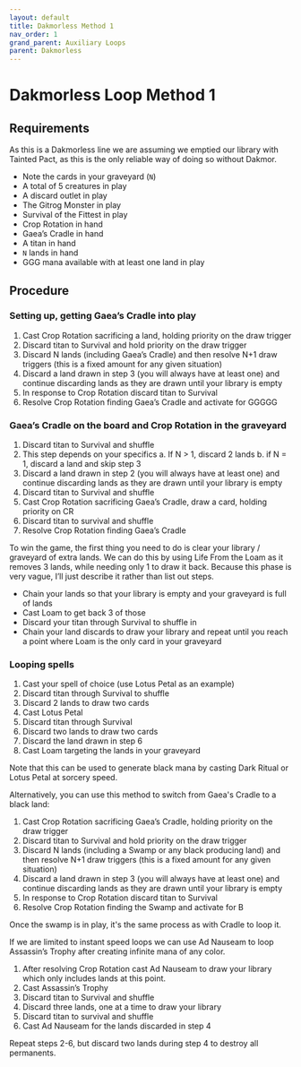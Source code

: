 ```yaml
---
layout: default
title: Dakmorless Method 1
nav_order: 1
grand_parent: Auxiliary Loops
parent: Dakmorless
---
```


# Dakmorless Loop Method 1

## Requirements

As this is a Dakmorless line we are assuming we emptied our library with Tainted Pact, as this is the only reliable way of doing so without Dakmor.

* Note the cards in your graveyard (`N`)
* A total of 5 creatures in play
* A discard outlet in play
* The Gitrog Monster in play
* Survival of the Fittest in play
* Crop Rotation in hand
* Gaea’s Cradle in hand
* A titan in hand
* `N` lands in hand
* GGG mana available with at least one land in play

## Procedure

### Setting up, getting Gaea’s Cradle into play

1. Cast Crop Rotation sacrificing a land, holding priority on the draw trigger
1. Discard titan to Survival and hold priority on the draw trigger
1. Discard N lands (including Gaea’s Cradle) and then resolve N+1 draw triggers (this is a fixed amount for any given situation)
1. Discard a land drawn in step 3 (you will always have at least one) and continue discarding lands as they are drawn until your library is empty
1. In response to Crop Rotation discard titan to Survival
1. Resolve Crop Rotation finding Gaea’s Cradle and activate for GGGGG

### Gaea’s Cradle on the board and Crop Rotation in the graveyard

1. Discard titan to Survival and shuffle
1. This step depends on your specifics a. If N > 1, discard 2 lands b. if N = 1, discard a land and skip step 3
1. Discard a land drawn in step 2 (you will always have at least one) and continue discarding lands as they are drawn until your library is empty
1. Discard titan to Survival and shuffle
1. Cast Crop Rotation sacrificing Gaea’s Cradle, draw a card, holding priority on CR
1. Discard titan to survival and shuffle
1. Resolve Crop Rotation finding Gaea’s Cradle

To win the game, the first thing you need to do is clear your library / graveyard of extra lands. We can do this by using Life From the Loam as it removes 3 lands, while needing only 1 to draw it back. Because this phase is very vague, I’ll just describe it rather than list out steps.

* Chain your lands so that your library is empty and your graveyard is full of lands
* Cast Loam to get back 3 of those
* Discard your titan through Survival to shuffle in
* Chain your land discards to draw your library and repeat until you reach a point where Loam is the only card in your graveyard

### Looping spells

1. Cast your spell of choice (use Lotus Petal as an example)
1. Discard titan through Survival to shuffle
1. Discard 2 lands to draw two cards
1. Cast Lotus Petal
1. Discard titan through Survival
1. Discard two lands to draw two cards
1. Discard the land drawn in step 6
1. Cast Loam targeting the lands in your graveyard

Note that this can be used to generate black mana by casting Dark Ritual or Lotus Petal at sorcery speed.

Alternatively, you can use this method to switch from Gaea's Cradle to a black land:

1. Cast Crop Rotation sacrificing Gaea’s Cradle, holding priority on the draw trigger
1. Discard titan to Survival and hold priority on the draw trigger
1. Discard N lands (including a Swamp or any black producing land) and then resolve N+1 draw triggers (this is a fixed amount for any given situation)
1. Discard a land drawn in step 3 (you will always have at least one) and continue discarding lands as they are drawn until your library is empty
1. In response to Crop Rotation discard titan to Survival
1. Resolve Crop Rotation finding the Swamp and activate for B

Once the swamp is in play, it's the same process as with Cradle to loop it.

If we are limited to instant speed loops we can use Ad Nauseam to loop Assassin’s Trophy after creating infinite mana of any color.

1. After resolving Crop Rotation cast Ad Nauseam to draw your library which only includes lands at this point.
1. Cast Assassin’s Trophy
1. Discard titan to Survival and shuffle
1. Discard three lands, one at a time to draw your library
1. Discard titan to survival and shuffle
1. Cast Ad Nauseam for the lands discarded in step 4

Repeat steps 2-6, but discard two lands during step 4 to destroy all permanents.
